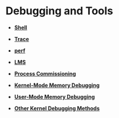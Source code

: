 # Debugging and Tools<a name="EN-US_TOPIC_0000001078652838"></a>

-   **[Shell](kernel-small-debug-shell.md)**  

-   **[Trace](kernel-small-debug-trace.md)**  

-   **[perf](kernel-mini-memory-perf.md)**  

-   **[LMS](kernel-small-memory-lms.md)**  

-   **[Process Commissioning](kernel-small-debug-process.md)**  

-   **[Kernel-Mode Memory Debugging](kernel-small-debug-memory.md)**  

-   **[User-Mode Memory Debugging](kernel-small-debug-user.md)**  

-   **[Other Kernel Debugging Methods](kernel-small-debug-other.md)**  


